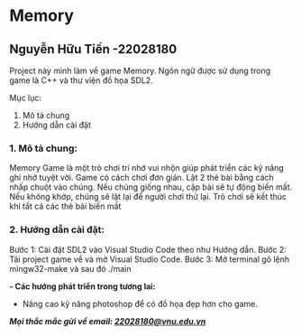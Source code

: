 # Memory
Nguyễn Hữu Tiến -22028180
--------------------------

Project này mình làm về game Memory. Ngôn ngữ được sử dụng trong game là C++ và thư viện đồ họa SDL2.

Mục lục:
1. Mô tả chung
2. Hướng dẫn cài đặt

### 1. Mô tả chung:
Memory Game là một trò chơi trí nhớ vui nhộn giúp phát triển các kỹ năng ghi nhớ tuyệt vời. Game có cách chơi đơn giản. Lật 2 thẻ bài bằng cách nhấp chuột vào chúng. Nếu chúng giống nhau, cặp bài sẽ tự động biến mất. Nếu không khớp, chúng sẽ lật lại để người chơi thử lại. Trò chơi sẽ kết thúc khi tất cả các thẻ bài biến mất

### 2. Hướng dẫn cài đặt:
Bước 1: Cài đặt SDL2 vào Visual Studio Code theo như Hướng dẫn.
Bước 2: Tải project game về và mở Visual Studio Code.
Bước 3: Mở terminal gõ lệnh mingw32-make và sau đó ./main



**- Các hướng phát triển trong tương lai:**

- Nâng cao kỹ năng photoshop để có đồ họa đẹp hơn cho game.


***Mọi thắc mắc gửi về email: 22028180@vnu.edu.vn***
